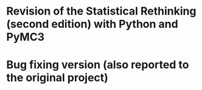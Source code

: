 # Revision of the Statistical Rethinking (second edition) with Python and PyMC3
# Bug fixing version (also reported to the original project)
